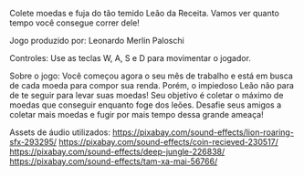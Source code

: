 Colete moedas e fuja do tão temido Leão da Receita. Vamos ver quanto tempo você consegue correr dele!

Jogo produzido por: Leonardo Merlin Paloschi​

​​Controles: ​Use as teclas W, A, S e D para movimentar o jogador.

 Sobre o jogo: ​Você começou agora o seu mês de trabalho e está em busca de cada moeda para compor sua renda. Porém, o impiedoso Leão não para de te seguir para levar suas moedas! Seu objetivo é coletar o máximo de moedas que conseguir enquanto foge dos leões. Desafie seus amigos a coletar mais moedas e fugir por mais tempo dessa grande ameaça!

Assets de áudio utilizados:
https://pixabay.com/sound-effects/lion-roaring-sfx-293295/
https://pixabay.com/sound-effects/coin-recieved-230517/
https://pixabay.com/sound-effects/deep-jungle-226838/
https://pixabay.com/sound-effects/tam-xa-mai-56766/
